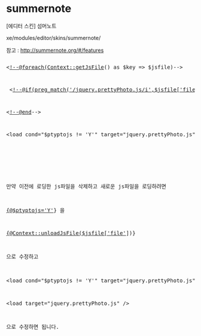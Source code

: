 # summernote
[에디터 스킨] 섬머노트


xe/modules/editor/skins/summernote/


참고 : http://summernote.org/#/features


<pre>
<p>&lt;<a href="mailto:!--@foreach(Context::getJsFile">!--@foreach(Context::getJsFile</a>() as $key =&gt; $jsfile)--&gt;</p>
<p>&nbsp;&lt;<a href="mailto:!--@if(preg_match('/jquery.prettyPhoto.js/i',$jsfile['file']))-->{@$ptyptojs='Y'}<!--@end">!--@if(preg_match('/jquery.prettyPhoto.js/i',$jsfile['file']))--&gt;{@$ptyptojs='Y'}&lt;!--@end</a>--&gt;</p>
<p>&lt;<a href="mailto:!--@end">!--@end</a>--&gt;</p>
<p>&lt;load cond="$ptyptojs != 'Y'" target="jquery.prettyPhoto.js" /&gt;</p>
<p><br></p>
<p><br>만약 이전에 로딩한 js파일을 삭제하고 새로운 js파일을 로딩하려면</p>
<p><a href="mailto:{@$ptyptojs='Y'">{@$ptyptojs='Y'</a>} 을</p>
<p><a href="mailto:{@Context::unloadJsFile($jsfile['file'">{@Context::unloadJsFile($jsfile['file'</a>])} </p>
<p>으로 수정하고</p>
<p>&lt;load cond="$ptyptojs != 'Y'" target="jquery.prettyPhoto.js" /&gt; 을</p>
<p>&lt;load target="jquery.prettyPhoto.js" /&gt;</p>
<p>으로 수정하면 됩니다. </p> </pre>
